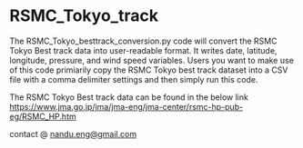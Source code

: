 # RSMC_Tokyo_track
The RSMC_Tokyo_besttrack_conversion.py code will convert the RSMC Tokyo Best track data into user-readable
format. It writes date, latitude, longitude, pressure, and wind speed variables. 
Users you want to make use of this code primiarily copy the RSMC Tokyo best track dataset into a CSV file with a comma delimiter settings and then simply run this code.

The RSMC Tokyo Best track data can be found in the below link 
https://www.jma.go.jp/jma/jma-eng/jma-center/rsmc-hp-pub-eg/RSMC_HP.htm

contact @ nandu.eng@gmail.com

